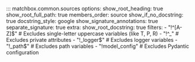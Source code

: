 ::: matchbox.common.sources
    options:
        show_root_heading: true
        show_root_full_path: true
        members_order: source
        show_if_no_docstring: true
        docstring_style: google
        show_signature_annotations: true
        separate_signature: true
        extra:
            show_root_docstring: true
        filters:
            - "!^[A-Z]$"  # Excludes single-letter uppercase variables (like T, P, R)
            - "!^_"       # Excludes private attributes
            - "!_logger$"  # Excludes logger variables
            - "!_path$"    # Excludes path variables
            - "!model_config" # Excludes Pydantic configuration